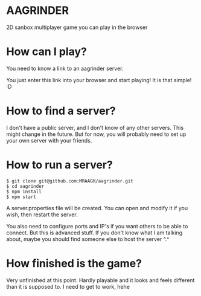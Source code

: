 # AAGRINDER
2D sanbox multiplayer game you can play in the browser

# How can I play?
You need to know a link to an aagrinder server.

You just enter this link into your browser and start playing!
It is that simple! :D

# How to find a server?
I don't have a public server, and I don't know of any other servers.
This might change in the future.
But for now, you will probably need to set up your own server with your friends.

# How to run a server?
```
$ git clone git@github.com:MRAAGH/aagrinder.git
$ cd aagrinder
$ npm install
$ npm start
```

A server.properties file will be created.
You can open and modify it if you wish, then restart the server.

You also need to configure ports and IP's if you want others to be able to connect.
But this is advanced stuff.
If you don't know what I am talking about, maybe you should find someone else to host the server ^.^

# How finished is the game?
Very unfinished at this point.
Hardly playable and it looks and feels different than it is supposed to.
I need to get to work, hehe
